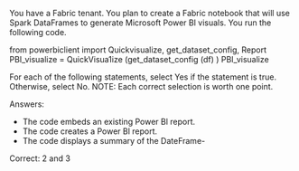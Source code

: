 You have a Fabric tenant.
You plan to create a Fabric notebook that will use Spark DataFrames to generate Microsoft Power Bl visuals.
You run the following code.

from powerbiclient import Quickvisualize, get_dataset_config, Report
PBI_visualize = QuickVisua1ize (get_dataset_config (df) )
PBI_visualize

For each of the following statements, select Yes if the statement is true. Otherwise, select No.
NOTE: Each correct selection is worth one point.

Answers:
- The code embeds an existing Power Bl report.
- The code creates a Power Bl report.
- The code displays a summary of the DateFrame-

Correct: 2 and 3